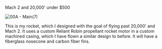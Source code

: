 Mach 2 and 20,000' under $500

![00A - Main(7)](https://github.com/user-attachments/assets/33cd6665-93cc-49d7-9689-eb2c26a381ea)

This is my rocket, which I designed with the goal of flying past 20,000' and Mach 2. It uses a custom Reliant Robin propellant rocket motor in a custom machined casing, which I have flown a similar design to before. It will have a fiberglass nosecone and carbon fiber fins. 



